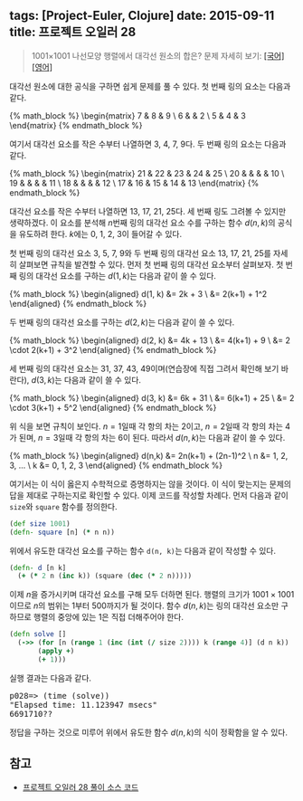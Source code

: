 tags: [Project-Euler, Clojure]
date: 2015-09-11
title: 프로젝트 오일러 28
---
> 1001×1001 나선모양 행렬에서 대각선 원소의 합은?
> 문제 자세히 보기: [[국어]](http://euler.synap.co.kr/prob_detail.php?id=28) [[영어]](https://projecteuler.net/problem=28)

대각선 원소에 대한 공식을 구하면 쉽게 문제를 풀 수 있다. 첫 번째 링의 요소는 다음과 같다.

{% math_block %}
\begin{matrix}
7 & 8 & 9 \\
6 &   & 2 \\
5 & 4 & 3
\end{matrix}
{% endmath_block %}

여기서 대각선 요소를 작은 수부터 나열하면 3, 4, 7, 9다.<!--more--> 두 번째 링의 요소는 다음과 같다.

{% math_block %}
\begin{matrix}
21 & 22 & 23 & 24 & 25 \\
20 &    &    &    & 10 \\
19 &    &    &    & 11 \\
18 &    &    &    & 12 \\
17 & 16 & 15 & 14 & 13
\end{matrix}
{% endmath_block %}

대각선 요소를 작은 수부터 나열하면 13, 17, 21, 25다. 세 번째 링도 그려볼 수 있지만 생략하겠다. 이 요소를 분석해 $n$번째 링의 대각선 요소 수를 구하는 함수 $d(n, k)$의 공식을 유도하려 한다. $k$에는 0, 1, 2, 3이 들어갈 수 있다.

첫 번째 링의 대각선 요소 3, 5, 7, 9와 두 번째 링의 대각선 요소 13, 17, 21, 25를 자세히 살펴보면 규칙을 발견할 수 있다. 먼저 첫 번째 링의 대각선 요소부터 살펴보자. 첫 번째 링의 대각선 요소를 구하는 $d(1, k)$는 다음과 같이 쓸 수 있다.

{% math_block %}
\begin{aligned}
d(1, k) &= 2k + 3 \\
        &= 2(k+1) + 1^2
\end{aligned}
{% endmath_block %}

두 번째 링의 대각선 요소를 구하는 $d(2, k)$는 다음과 같이 쓸 수 있다.

{% math_block %}
\begin{aligned}
d(2, k) &= 4k + 13 \\
        &= 4(k+1) + 9 \\
        &= 2 \cdot 2(k+1) + 3^2
\end{aligned}
{% endmath_block %}

세 번째 링의 대각선 요소는 31, 37, 43, 49이며(연습장에 직접 그려서 확인해 보기 바란다), $d(3, k)$는 다음과 같이 쓸 수 있다.

{% math_block %}
\begin{aligned}
d(3, k) &= 6k + 31 \\
        &= 6(k+1) + 25 \\
        &= 2 \cdot 3(k+1) + 5^2
\end{aligned}
{% endmath_block %}

위 식을 보면 규칙이 보인다. $n=1$일때 각 항의 차는 2이고, $n=2$일때 각 항의 차는 4가 된며, $n=3$일때 각 항의 차는 6이 된다. 따라서 $d(n, k)$는 다음과 같이 쓸 수 있다.

{% math_block %}
\begin{aligned}
d(n,k) &= 2n(k+1) + (2n-1)^2 \\
n &= 1, 2, 3, ... \\
k &= 0, 1, 2, 3
\end{aligned}
{% endmath_block %}

여기서는 이 식이 옳은지 수학적으로 증명하지는 않을 것이다. 이 식이 맞는지는 문제의 답을 제대로 구하는지로 확인할 수 있다. 이제 코드를 작성할 차례다. 먼저 다음과 같이 `size`와 `square` 함수를 정의한다.

```clojure
(def size 1001)
(defn- square [n] (* n n))
```

위에서 유도한 대각선 요소를 구하는 함수 `d(n, k)`는 다음과 같이 작성할 수 있다.

```clojure
(defn- d [n k]
  (+ (* 2 n (inc k)) (square (dec (* 2 n)))))
```

이제 $n$을 증가시키며 대각선 요소를 구해 모두 더하면 된다. 행렬의 크기가 $1001\times1001$이므로 $n$의 범위는 1부터 500까지가 될 것이다. 함수 $d(n, k)$는 링의 대각선 요소만 구하므로 행렬의 중앙에 있는 1은 직접 더해주어야 한다.

```clojure
(defn solve []
  (->> (for [n (range 1 (inc (int (/ size 2)))) k (range 4)] (d n k))
       (apply +)
       (+ 1)))
```

실행 결과는 다음과 같다.

<pre class="console">p028=> (time (solve))
"Elapsed time: 11.123947 msecs"
6691710??</pre>

정답을 구하는 것으로 미루어 위에서 유도한 함수 $d(n,k)$의 식이 정확함을 알 수 있다.

## 참고
* [프로젝트 오일러 28 풀이 소스 코드](https://github.com/ntalbs/euler/blob/master/src/p028.clj)
